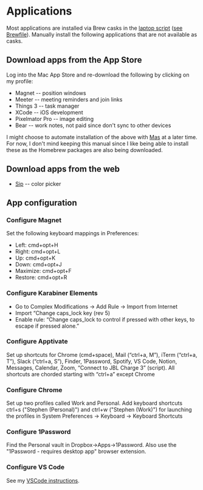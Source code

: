 # Applications

Most applications are installed via Brew casks in the [laptop
script](../laptop) ([see Brewfile](../brewfile)). Manually install the following applications that are not
available as casks.

## Download apps from the App Store

Log into the Mac App Store and re-download the following by clicking on my profile:

* Magnet -- position windows
* Meeter -- meeting reminders and join links
* Things 3 -- task manager
* XCode -- iOS development
* Pixelmator Pro -- image editing
* Bear -- work notes, not paid since don't sync to other devices

I might choose to automate installation of the above with [Mas](https://github.com/mas-cli/mas) at a later time. For now, I don't mind keeping this manual since I like being able to install these as the Homebrew packages are also being downloaded.

## Download apps from the web

* [Sip](https://sipapp.io/) -- color picker

## App configuration

### Configure Magnet

Set the following keyboard mappings in Preferences:

* Left: cmd+opt+H
* Right: cmd+opt+L
* Up: cmd+opt+K
* Down: cmd+opt+J
* Maximize: cmd+opt+F
* Restore: cmd+opt+R

### Configure Karabiner Elements

* Go to Complex Modifications -> Add Rule -> Import from Internet
* Import “Change caps_lock key (rev 5)
* Enable rule: “Change caps_lock to control if pressed with other keys, to escape if pressed alone.”

### Configure Apptivate

Set up shortcuts for Chrome (cmd+space), Mail (“ctrl+a, M”), iTerm (“ctrl+a, T”), Slack (“ctrl+a, S”), Finder, 1Password, Spotify, VS Code, Notion, Messages, Calendar, Zoom, “Connect to JBL Charge 3” (script). All shortcuts are chorded starting with “ctrl+a” except Chrome

### Configure Chrome

Set up two profiles called Work and Personal. Add keyboard shortcuts ctrl+s ("Stephen (Personal)") and ctrl+w ("Stephen (Work)") for launching the profiles in System Preferences -> Keyboard -> Keyboard Shortcuts

### Configure 1Password

Find the Personal vault in Dropbox->Apps->1Password. Also use the "1Password - requires desktop app" browser extension.

### Configure VS Code

See my [VSCode instructions](./vscode).
